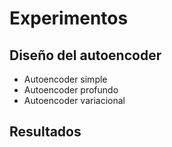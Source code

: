 # Experimentos

## Diseño del autoencoder

- Autoencoder simple
- Autoencoder profundo
- Autoencoder variacional

## Resultados

